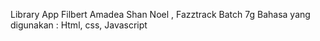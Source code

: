 Library App
Filbert Amadea Shan Noel , Fazztrack Batch 7g
Bahasa yang digunakan : Html, css, Javascript